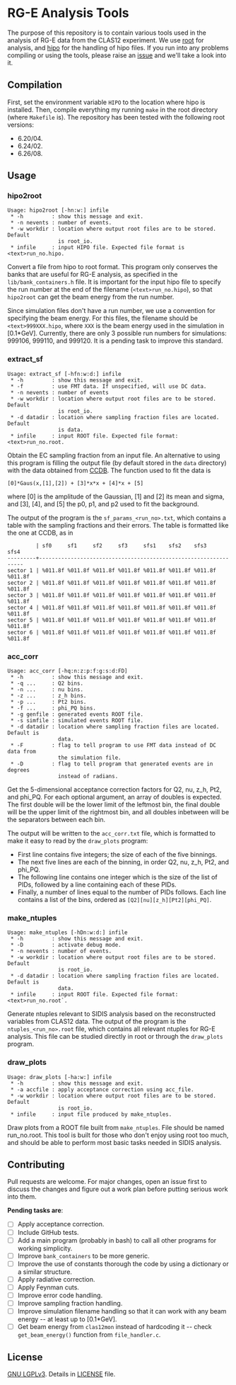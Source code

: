 # RG-E Analysis Tools
The purpose of this repository is to contain various tools used in the analysis of RG-E data from the CLAS12 experiment. We use [root](https://root.cern.ch/) for analysis, and [hipo](https://github.com/gavalian/hipo) for the handling of hipo files. If you run into any problems compiling or using the tools, please raise an [issue](https://github.com/bleaktwig/clas12-rge-analysis/issues/new) and we'll take a look into it.

## Compilation
First, set the environment variable `HIPO` to the location where hipo is installed. Then, compile everything my running `make` in the root directory (where `Makefile` is). The repository has been tested with the following root versions:
* 6.20/04.
* 6.24/02.
* 6.26/08.

## Usage
### hipo2root
```
Usage: hipo2root [-hn:w:] infile
 * -h         : show this message and exit.
 * -n nevents : number of events.
 * -w workdir : location where output root files are to be stored. Default
                is root_io.
 * infile     : input HIPO file. Expected file format is <text>run_no.hipo.
```
Convert a file from hipo to root format. This program only conserves the banks that are useful for RG-E analysis, as specified in the `lib/bank_containers.h` file. It is important for the input hipo file to specify the run number at the end of the filename (`<text>run_no.hipo`), so that `hipo2root` can get the beam energy from the run number.

Since simulation files don't have a run number, we use a convention for specifying the beam energy. For this files, the filename should be `<text>999XXX.hipo`, where `XXX` is the beam energy used in the simulation in [0.1*GeV]. Currently, there are only 3 possible run numbers for simulations: 999106, 999110, and 999120. It is a pending task to improve this standard.

### extract_sf
```
Usage: extract_sf [-hfn:w:d:] infile
 * -h         : show this message and exit.
 * -f         : use FMT data. If unspecified, will use DC data.
 * -n nevents : number of events
 * -w workdir : location where output root files are to be stored. Default
                is root_io.
 * -d datadir : location where sampling fraction files are located. Default
                is data.
 * infile     : input ROOT file. Expected file format: <text>run_no.root.
```
Obtain the EC sampling fraction from an input file. An alternative to using this program is filling the output file (by default stored in the `data` directory) with the data obtained from [CCDB](https://clasweb.jlab.org/cgi-bin/ccdb/versions?table=/calibration/eb/electron_sf). The function used to fit the data is

```
[0]*Gaus(x,[1],[2]) + [3]*x*x + [4]*x + [5]
```
where [0] is the amplitude of the Gaussian, [1] and [2] its mean and sigma, and [3], [4], and [5] the p0, p1, and p2 used to fit the background.

The output of the program is the `sf_params_<run_no>.txt`, which contains a table with the sampling fractions and their errors. The table is formatted like the one at CCDB, as in

```
         | sf0     sf1     sf2     sf3     sfs1    sfs2    sfs3    sfs4
---------+-----------------------------------------------------------------
sector 1 | %011.8f %011.8f %011.8f %011.8f %011.8f %011.8f %011.8f %011.8f
sector 2 | %011.8f %011.8f %011.8f %011.8f %011.8f %011.8f %011.8f %011.8f
sector 3 | %011.8f %011.8f %011.8f %011.8f %011.8f %011.8f %011.8f %011.8f
sector 4 | %011.8f %011.8f %011.8f %011.8f %011.8f %011.8f %011.8f %011.8f
sector 5 | %011.8f %011.8f %011.8f %011.8f %011.8f %011.8f %011.8f %011.8f
sector 6 | %011.8f %011.8f %011.8f %011.8f %011.8f %011.8f %011.8f %011.8f
```

### acc_corr
```
Usage: acc_corr [-hq:n:z:p:f:g:s:d:FD]
 * -h         : show this message and exit.
 * -q ...     : Q2 bins.
 * -n ...     : nu bins.
 * -z ...     : z_h bins.
 * -p ...     : Pt2 bins.
 * -f ...     : phi_PQ bins.
 * -g genfile : generated events ROOT file.
 * -s simfile : simulated events ROOT file.
 * -d datadir : location where sampling fraction files are located. Default is
                data.
 * -F         : flag to tell program to use FMT data instead of DC data from
                the simulation file.
 * -D         : flag to tell program that generated events are in degrees
                instead of radians.
```
Get the 5-dimensional acceptance correction factors for Q2, nu, z_h, Pt2, and phi_PQ. For each optional argument, an array of doubles is expected. The first double will be the lower limit of the leftmost bin, the final double will be the upper limit of the rightmost bin, and all doubles inbetween will be the separators between each bin.

The output will be written to the `acc_corr.txt` file, which is formatted to make it easy to read by the `draw_plots` program:
* First line contains five integers; the size of each of the five binnings.
* The next five lines are each of the binning, in order Q2, nu, z_h, Pt2, and phi_PQ.
* The following line contains one integer which is the size of the list of PIDs, followed by a line containing each of these PIDs.
* Finally, a number of lines equal to the number of PIDs follows. Each line contains a list of the bins, ordered as `[Q2][nu][z_h][Pt2][phi_PQ]`.

### make_ntuples
```
Usage: make_ntuples [-hDn:w:d:] infile
 * -h         : show this message and exit.
 * -D         : activate debug mode.
 * -n nevents : number of events.
 * -w workdir : location where output root files are to be stored. Default
                is root_io.
 * -d datadir : location where sampling fraction files are located. Default is
                data.
 * infile     : input ROOT file. Expected file format: <text>run_no.root`.
```
Generate ntuples relevant to SIDIS analysis based on the reconstructed variables from CLAS12 data. The output of the program is the `ntuples_<run_no>.root` file, which contains all relevant ntuples for RG-E analysis. This file can be studied directly in root or through the `draw_plots` program.

### draw_plots
```
Usage: draw_plots [-ha:w:] infile
 * -h         : show this message and exit.
 * -a accfile : apply acceptance correction using acc_file.
 * -w workdir : location where output root files are to be stored. Default
                is root_io.
 * infile     : input file produced by make_ntuples.
```

Draw plots from a ROOT file built from `make_ntuples`. File should be named <text>run_no.root. This tool is built for those who don't enjoy using root too much, and should be able to perform most basic tasks needed in SIDIS analysis.

## Contributing
Pull requests are welcome. For major changes, open an issue first to discuss the changes and figure out a work plan before putting serious work into them.

**Pending tasks are**:
- [ ] Apply acceptance correction.
- [ ] Include GitHub tests.
- [ ] Add a main program (probably in bash) to call all other programs for working simplicity.
- [ ] Improve `bank_containers` to be more generic.
- [ ] Improve the use of constants thorough the code by using a dictionary or a similar structure.
- [ ] Apply radiative correction.
- [ ] Apply Feynman cuts.
- [ ] Improve error code handling.
- [ ] Improve sampling fraction handling.
- [ ] Improve simulation filename handling so that it can work with any beam energy -- at least up to [0.1*GeV].
- [ ] Get beam energy from `clas12mon` instead of hardcoding it -- check `get_beam_energy()` function from `file_handler.c`.

## License
[GNU LGPLv3](https://www.gnu.org/licenses/lgpl-3.0.en.html). Details in [LICENSE](/LICENSE) file.
